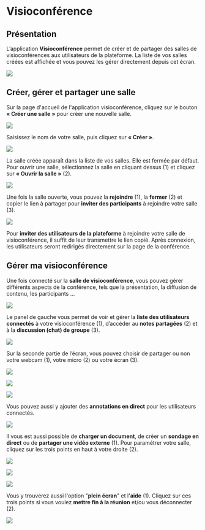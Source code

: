 # Visioconférence

## Présentation

L’application **Visioconférence** permet de créer et de partager des salles de visioconférences aux utilisateurs de la plateforme. La liste de vos salles créées est affichée et vous pouvez les gérer directement depuis cet écran. 

![](.gitbook/assets/image%20%2888%29.png)

## Créer, gérer et partager une salle

Sur la page d'accueil de l'application visioconférence, cliquez sur le bouton **« Créer une salle »** pour créer une nouvelle salle. 

![](.gitbook/assets/image%20%2886%29.png)

Saisissez le nom de votre salle, puis cliquez sur **« Créer »**. 

![](.gitbook/assets/image%20%2883%29.png)

La salle créée apparaît dans la liste de vos salles. Elle est fermée par défaut. Pour ouvrir une salle, sélectionnez la salle en cliquant dessus \(1\) et cliquez sur **« Ouvrir la salle »** \(2\). 

![](.gitbook/assets/image%20%2897%29.png)

Une fois la salle ouverte, vous pouvez la **rejoindre** \(1\), la **fermer** \(2\) et copier le lien à partager pour **inviter des participants** à rejoindre votre salle \(3\). 

![](.gitbook/assets/image%20%28102%29.png)

Pour **inviter des utilisateurs de la plateforme** à rejoindre votre salle de visioconférence, il suffit de leur transmettre le lien copié. Après connexion, les utilisateurs seront redirigés directement sur la page de la conférence.

## Gérer ma visioconférence

Une fois connecté sur la **salle de visioconférence**, vous pouvez gérer différents aspects de la conférence, tels que la présentation, la diffusion de contenu, les participants ...

![](.gitbook/assets/image%20%28104%29.png)

Le panel de gauche vous permet de voir et gérer la **liste des utilisateurs connectés** à votre visioconférence \(1\), d’accéder au **notes partagées** \(2\) et à la **discussion \(chat\) de groupe** \(3\).

![](.gitbook/assets/image%20%2881%29.png)

Sur la seconde partie de l’écran, vous pouvez choisir de partager ou non votre webcam \(1\), votre micro \(2\) ou votre écran \(3\).

![](.gitbook/assets/image%20%28105%29.png)

![](.gitbook/assets/image%20%2898%29.png)

![](.gitbook/assets/image%20%2892%29.png)

Vous pouvez aussi y ajouter des **annotations en direct** pour les utilisateurs connectés.

![](.gitbook/assets/image%20%2895%29.png)

Il vous est aussi possible de **charger un document**, de créer un **sondage en direct** ou de **partager une vidéo externe** \(1\). Pour paramétrer votre salle, cliquez sur les trois points en haut à votre droite \(2\). 

![](.gitbook/assets/image%20%28106%29.png)

![](.gitbook/assets/image%20%2889%29.png)

![](.gitbook/assets/image%20%2894%29.png)

Vous y trouverez aussi l'option "**plein écran**" et l'**aide** \(1\). Cliquez sur ces trois points si vous voulez **mettre fin à la réunion** et/ou vous déconnecter \(2\).

![](.gitbook/assets/image%20%2893%29.png)



















